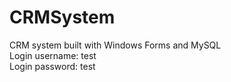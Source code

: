 # CRMSystem
CRM system built with Windows Forms and MySQL<br>
Login username: test<br>
Login password: test
